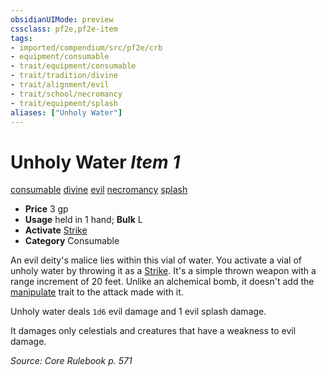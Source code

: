 ```yaml
---
obsidianUIMode: preview
cssclass: pf2e,pf2e-item
tags:
- imported/compendium/src/pf2e/crb
- equipment/consumable
- trait/equipment/consumable
- trait/tradition/divine
- trait/alignment/evil
- trait/school/necromancy
- trait/equipment/splash
aliases: ["Unholy Water"]
---
```

# Unholy Water *Item 1*  
[consumable](consumable.md)  [divine](divine.md)  [evil](evil.md)  [necromancy](necromancy.md)  [splash](splash.md)  

- **Price** 3 gp
- **Usage** held in 1 hand; **Bulk** L
- **Activate** [Strike](strike.md)
- **Category** Consumable

An evil deity's malice lies within this vial of water. You activate a vial of unholy water by throwing it as a [Strike](strike.md). It's a simple thrown weapon with a range increment of 20 feet. Unlike an alchemical bomb, it doesn't add the [manipulate](manipulate.md) trait to the attack made with it.

Unholy water deals `1d6` evil damage and 1 evil splash damage.

It damages only celestials and creatures that have a weakness to evil damage.

*Source: Core Rulebook p. 571*